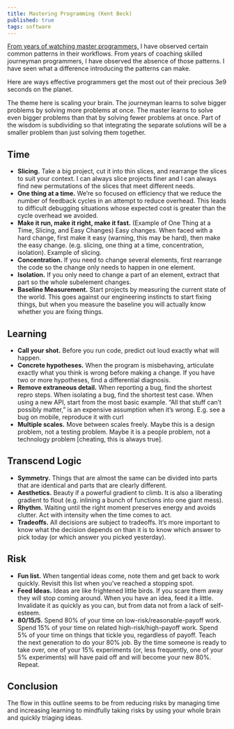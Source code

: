 ```yaml
---
title: Mastering Programming (Kent Beck)
published: true
tags: software
---
```

[From years of watching master programmers,](https://www.prod.facebook.com/notes/kent-beck/mastering-programming/1184427814923414) I have observed certain common patterns in their workflows. From years of coaching skilled journeyman programmers, I have observed the absence of those patterns. I have seen what a difference introducing the patterns can make.

Here are ways effective programmers get the most out of their precious 3e9 seconds on the planet.

The theme here is scaling your brain. The journeyman learns to solve bigger problems by solving more problems at once. The master learns to solve even bigger problems than that by solving fewer problems at once. Part of the wisdom is subdividing so that integrating the separate solutions will be a smaller problem than just solving them together.

## Time
- **Slicing.** Take a big project, cut it into thin slices, and rearrange the slices to suit your context. I can always slice projects finer and I can always find new permutations of the slices that meet different needs.
- **One thing at a time.** We’re so focused on efficiency that we reduce the number of feedback cycles in an attempt to reduce overhead. This leads to difficult debugging situations whose expected cost is greater than the cycle overhead we avoided.
- **Make it run, make it right, make it fast.** (Example of One Thing at a Time, Slicing, and Easy Changes) Easy changes. When faced with a hard change, first make it easy (warning, this may be hard), then make the easy change. (e.g. slicing, one thing at a time, concentration, isolation). Example of slicing.
- **Concentration.** If you need to change several elements, first rearrange the code so the change only needs to happen in one element.
- **Isolation.** If you only need to change a part of an element, extract that part so the whole subelement changes.
- **Baseline Measurement.** Start projects by measuring the current state of the world. This goes against our engineering instincts to start fixing things, but when you measure the baseline you will actually know whether you are fixing things.

## Learning

- **Call your shot.** Before you run code, predict out loud exactly what will happen.
- **Concrete hypotheses.** When the program is misbehaving, articulate exactly what you think is wrong before making a change. If you have two or more hypotheses, find a differential diagnosis.
- **Remove extraneous detail.** When reporting a bug, find the shortest repro steps. When isolating a bug, find the shortest test case. When using a new API, start from the most basic example. “All that stuff can’t possibly matter,” is an expensive assumption when it’s wrong.
E.g. see a bug on mobile, reproduce it with curl
- **Multiple scales.** Move between scales freely. Maybe this is a design problem, not a testing problem. Maybe it is a people problem, not a technology problem [cheating, this is always true].

## Transcend Logic

- **Symmetry.** Things that are almost the same can be divided into parts that are identical and parts that are clearly different.
- **Aesthetics.** Beauty if a powerful gradient to climb. It is also a liberating gradient to flout (e.g. inlining a bunch of functions into one giant mess).
- **Rhythm.** Waiting until the right moment preserves energy and avoids clutter. Act with intensity when the time comes to act.
- **Tradeoffs.** All decisions are subject to tradeoffs. It’s more important to know what the decision depends on than it is to know which answer to pick today (or which answer you picked yesterday).

## Risk

- **Fun list.** When tangential ideas come, note them and get back to work quickly. Revisit this list when you’ve reached a stopping spot.
- **Feed Ideas.** Ideas are like frightened little birds. If you scare them away they will stop coming around. When you have an idea, feed it a little. Invalidate it as quickly as you can, but from data not from a lack of self-esteem.
- **80/15/5.** Spend 80% of your time on low-risk/reasonable-payoff work. Spend 15% of your time on related high-risk/high-payoff work. Spend 5% of your time on things that tickle you, regardless of payoff. Teach the next generation to do your 80% job. By the time someone is ready to take over, one of your 15% experiments (or, less frequently, one of your 5% experiments) will have paid off and will become your new 80%. Repeat.

## Conclusion

The flow in this outline seems to be from reducing risks by managing time and increasing learning to mindfully taking risks by using your whole brain and quickly triaging ideas.
